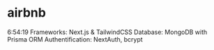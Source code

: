 # airbnb
6:54:19
Frameworks: Next.js & TailwindCSS
Database: MongoDB with Prisma ORM
Authentification: NextAuth, bcrypt